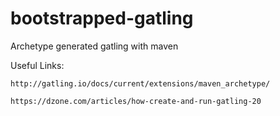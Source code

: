 # bootstrapped-gatling

Archetype generated gatling with maven

Useful Links:

```
http://gatling.io/docs/current/extensions/maven_archetype/

https://dzone.com/articles/how-create-and-run-gatling-20

```